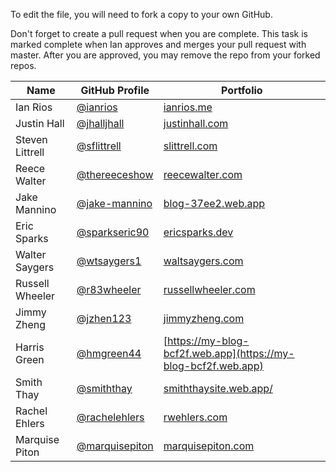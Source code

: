 To edit the file, you will need to fork a copy to your own GitHub.

Don't forget to create a pull request when you are complete. This task is marked complete when Ian approves and merges your pull request with master. After you are approved, you may remove the repo from your forked repos.

| Name | GitHub Profile | Portfolio |
| --- | --- | --- |
| Ian Rios | [@ianrios](https://github.com/ianrios) | [ianrios.me](https://ianrios.me) |
| Justin Hall | [@jhalljhall](https://github.com/jhalljhall) | [justinhall.com](https://justinhall.com) |
| Steven Littrell | [@sflittrell](https://github.com/sflittrell) | [slittrell.com](https://slittrell.com) |
| Reece Walter | [@thereeceshow](https://github.com/thereeceshow) | [reecewalter.com](https://reecewalter.com) |
| Jake Mannino | [@jake-mannino](https://github.com/jake-mannino) | [blog-37ee2.web.app](https://blog-37ee2.web.app) |
| Eric Sparks | [@sparkseric90](https://github.com/sparkseric90) | [ericsparks.dev](https://ericsparks.dev) |
| Walter Saygers | [@wtsaygers1](https://github.com/wtsaygers1) | [waltsaygers.com](https://waltsaygers.com) |
| Russell Wheeler | [@r83wheeler](https://github.com/r83wheeler) | [russellwheeler.com](https://russellwheeler.com) |
| Jimmy Zheng | [@jzhen123](https://github.com/Jzhen123) | [jimmyzheng.com](https://jimmyzheng.com) |
| Harris Green | [@hmgreen44](https://github.com/hmgreen44) | [https://my-blog-bcf2f.web.app](https://my-blog-bcf2f.web.app) |
| Smith Thay | [@smiththay](https://github.com/smiththay) | [smiththaysite.web.app/](https://smiththaysite.web.app/) |
| Rachel Ehlers | [@rachelehlers](https://github.com/cedar-waxwing) | [rwehlers.com](https://rwehlers.com) |
| Marquise Piton| [@marquisepiton](https://github.com/marquisepiton) | [marquisepiton.com](https://blog-4282f.web.app/) |

